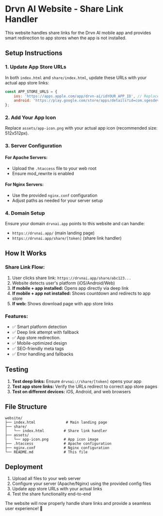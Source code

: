 # Drvn AI Website - Share Link Handler

This website handles share links for the Drvn AI mobile app and provides smart redirection to app stores when the app is not installed.

## Setup Instructions

### 1. Update App Store URLs

In both `index.html` and `share/index.html`, update these URLs with your actual app store links:

```javascript
const APP_STORE_URLS = {
    ios: 'https://apps.apple.com/app/drvn-ai/idYOUR_APP_ID', // Replace YOUR_APP_ID
    android: 'https://play.google.com/store/apps/details?id=com.sgesdevllc.drvnai'
};
```

### 2. Add Your App Icon

Replace `assets/app-icon.png` with your actual app icon (recommended size: 512x512px).

### 3. Server Configuration

#### For Apache Servers:
- Upload the `.htaccess` file to your web root
- Ensure mod_rewrite is enabled

#### For Nginx Servers:
- Use the provided `nginx.conf` configuration
- Adjust paths as needed for your server setup

### 4. Domain Setup

Ensure your domain `drvnai.app` points to this website and can handle:
- `https://drvnai.app/` (main landing page)
- `https://drvnai.app/share/[token]` (share link handler)

## How It Works

### Share Link Flow:
1. User clicks share link: `https://drvnai.app/share/abc123...`
2. Website detects user's platform (iOS/Android/Web)
3. **If mobile + app installed:** Opens app directly via deep link
4. **If mobile + app not installed:** Shows countdown and redirects to app store
5. **If web:** Shows download page with app store links

### Features:
- ✅ Smart platform detection
- ✅ Deep link attempt with fallback
- ✅ App store redirection.
- ✅ Mobile-optimized design
- ✅ SEO-friendly meta tags
- ✅ Error handling and fallbacks

## Testing

1. **Test deep links:** Ensure `drvnai://share/[token]` opens your app
2. **Test app store links:** Verify the URLs redirect to correct app store pages
3. **Test on different devices:** iOS, Android, and web browsers

## File Structure

```
website/
├── index.html              # Main landing page
├── share/
│   └── index.html         # Share link handler
├── assets/
│   └── app-icon.png       # App icon image
├── .htaccess              # Apache configuration
├── nginx.conf             # Nginx configuration
└── README.md              # This file
```

## Deployment

1. Upload all files to your web server
2. Configure your server (Apache/Nginx) using the provided config files
3. Update app store URLs with your actual links
4. Test the share functionality end-to-end

The website will now properly handle share links and provide a seamless user experience! 🚀